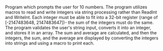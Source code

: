 Program which prompts the user for 10 numbers. The program utilizes macros to read and write integers via string processing rather than ReadInt
and WriteInt. Each integer must be able to fit into a 32-bit register (range of [-2147483648, 2147483647])- the sum of the integers must do the same. The 
program validates the user's string input, converts it into an integer, and stores it in an array. The sum and average are calculated, and then the integers,
the sum, and the average are displayed by converting the integers into strings and using a macro to print each.
